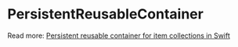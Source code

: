 # PersistentReusableContainer

Read more: [Persistent reusable container for item collections in Swift](https://augmentedcode.io/?p=1008)